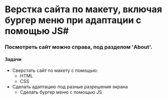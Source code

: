 # Верстка сайта по макету, включая бургер меню при адаптации с помощью JS#

### Посмотреть сайт можно справа, под разделом 'About'.

#### Задачи ####
<ul>
  <li>Сверстать сайт по макету с помощью:
    <ul>
      <li>HTML</li>
      <li>CSS</li>
    </ul>
  </li>
  
  <li>Сделать адаптацию под разные разрешения экрана
  <ul>
    <li>Сделать бургер меню с помощью JS</li>
  </ul></li>
</ul>
